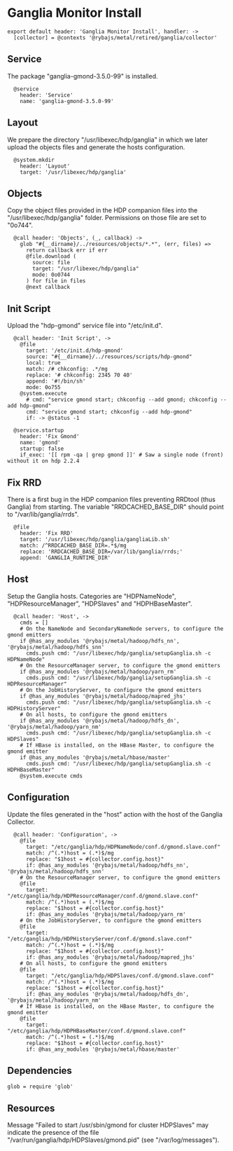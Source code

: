 
# Ganglia Monitor Install

    export default header: 'Ganglia Monitor Install', handler: ->
      [collector] = @contexts '@rybajs/metal/retired/ganglia/collector'

## Service

The package "ganglia-gmond-3.5.0-99" is installed.

      @service
        header: 'Service'
        name: 'ganglia-gmond-3.5.0-99'

## Layout

We prepare the directory "/usr/libexec/hdp/ganglia" in which we later upload
the objects files and generate the hosts configuration.

      @system.mkdir
        header: 'Layout'
        target: '/usr/libexec/hdp/ganglia'

## Objects

Copy the object files provided in the HDP companion files into the
"/usr/libexec/hdp/ganglia" folder. Permissions on those file are set to "0o744".

      @call header: 'Objects', (_, callback) ->
        glob "#{__dirname}/../resources/objects/*.*", (err, files) =>
          return callback err if err
          @file.download (
            source: file
            target: "/usr/libexec/hdp/ganglia"
            mode: 0o0744
          ) for file in files
          @next callback

## Init Script

Upload the "hdp-gmond" service file into "/etc/init.d".

      @call header: 'Init Script', ->
        @file
          target: '/etc/init.d/hdp-gmond'
          source: "#{__dirname}/../resources/scripts/hdp-gmond"
          local: true
          match: /# chkconfig: .*/mg
          replace: '# chkconfig: 2345 70 40'
          append: '#!/bin/sh'
          mode: 0o755
        @system.execute
          # cmd: "service gmond start; chkconfig --add gmond; chkconfig --add hdp-gmond"
          cmd: "service gmond start; chkconfig --add hdp-gmond"
          if: -> @status -1

      @service.startup
        header: 'Fix Gmond'
        name: 'gmond'
        startup: false
        if_exec: '[[ rpm -qa | grep gmond ]]' # Saw a single node (front) without it on hdp 2.2.4

## Fix RRD

There is a first bug in the HDP companion files preventing RRDtool (thus
Ganglia) from starting. The variable "RRDCACHED_BASE_DIR" should point to
"/var/lib/ganglia/rrds".

      @file
        header: 'Fix RRD'
        target: '/usr/libexec/hdp/ganglia/gangliaLib.sh'
        match: /^RRDCACHED_BASE_DIR=.*$/mg
        replace: 'RRDCACHED_BASE_DIR=/var/lib/ganglia/rrds;'
        append: 'GANGLIA_RUNTIME_DIR'

## Host

Setup the Ganglia hosts. Categories are "HDPNameNode", "HDPResourceManager",
"HDPSlaves" and "HDPHBaseMaster".

      @call header: 'Host', ->
        cmds = []
        # On the NameNode and SecondaryNameNode servers, to configure the gmond emitters
        if @has_any_modules '@rybajs/metal/hadoop/hdfs_nn', '@rybajs/metal/hadoop/hdfs_snn'
          cmds.push cmd: "/usr/libexec/hdp/ganglia/setupGanglia.sh -c HDPNameNode"
        # On the ResourceManager server, to configure the gmond emitters
        if @has_any_modules '@rybajs/metal/hadoop/yarn_rm'
          cmds.push cmd: "/usr/libexec/hdp/ganglia/setupGanglia.sh -c HDPResourceManager"
        # On the JobHistoryServer, to configure the gmond emitters
        if @has_any_modules '@rybajs/metal/hadoop/mapred_jhs'
          cmds.push cmd: "/usr/libexec/hdp/ganglia/setupGanglia.sh -c HDPHistoryServer"
        # On all hosts, to configure the gmond emitters
        if @has_any_modules '@rybajs/metal/hadoop/hdfs_dn', '@rybajs/metal/hadoop/yarn_nm'
          cmds.push cmd: "/usr/libexec/hdp/ganglia/setupGanglia.sh -c HDPSlaves"
        # If HBase is installed, on the HBase Master, to configure the gmond emitter
        if @has_any_modules '@rybajs/metal/hbase/master'
          cmds.push cmd: "/usr/libexec/hdp/ganglia/setupGanglia.sh -c HDPHBaseMaster"
        @system.execute cmds

## Configuration

Update the files generated in the "host" action with the host of the Ganglia Collector.

      @call header: 'Configuration', ->
        @file
          target: "/etc/ganglia/hdp/HDPNameNode/conf.d/gmond.slave.conf"
          match: /^(.*)host = (.*)$/mg
          replace: "$1host = #{collector.config.host}"
          if: @has_any_modules '@rybajs/metal/hadoop/hdfs_nn', '@rybajs/metal/hadoop/hdfs_snn'
        # On the ResourceManager server, to configure the gmond emitters
        @file
          target: "/etc/ganglia/hdp/HDPResourceManager/conf.d/gmond.slave.conf"
          match: /^(.*)host = (.*)$/mg
          replace: "$1host = #{collector.config.host}"
          if: @has_any_modules '@rybajs/metal/hadoop/yarn_rm'
        # On the JobHistoryServer, to configure the gmond emitters
        @file
          target: "/etc/ganglia/hdp/HDPHistoryServer/conf.d/gmond.slave.conf"
          match: /^(.*)host = (.*)$/mg
          replace: "$1host = #{collector.config.host}"
          if: @has_any_modules '@rybajs/metal/hadoop/mapred_jhs'
        # On all hosts, to configure the gmond emitters
        @file
          target: "/etc/ganglia/hdp/HDPSlaves/conf.d/gmond.slave.conf"
          match: /^(.*)host = (.*)$/mg
          replace: "$1host = #{collector.config.host}"
          if: @has_any_modules '@rybajs/metal/hadoop/hdfs_dn', '@rybajs/metal/hadoop/yarn_nm'
        # If HBase is installed, on the HBase Master, to configure the gmond emitter
        @file
          target: "/etc/ganglia/hdp/HDPHBaseMaster/conf.d/gmond.slave.conf"
          match: /^(.*)host = (.*)$/mg
          replace: "$1host = #{collector.config.host}"
          if: @has_any_modules '@rybajs/metal/hbase/master'

## Dependencies

    glob = require 'glob'

## Resources

Message "Failed to start /usr/sbin/gmond for cluster HDPSlaves" may indicate the
presence of the file "/var/run/ganglia/hdp/HDPSlaves/gmond.pid"
(see "/var/log/messages").
